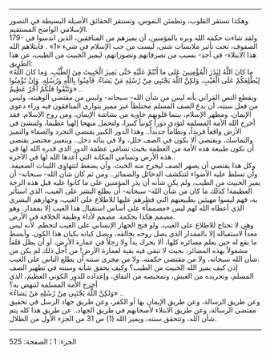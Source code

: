------------------------------------------------------------------------

وهكذا تستقر القلوب، وتطمئن النفوس، وتستقر الحقائق الأصيلة البسيطة في
التصور الإسلامي الواضح المستقيم.  
179- ولقد شاءت حكمة الله وبره بالمؤمنين، أن يميزهم من المنافقين، الذين
اندسوا في الصفوف، تحت تأثير ملابسات شتى، ليست من حب الإسلام في شيء «1» .
فابتلاهم الله هذا الابتلاء- في أحد- بسبب من تصرفاتهم وتصوراتهم، ليميز
الخبيث من الطيب، عن هذا الطريق:  
«ما كانَ اللَّهُ لِيَذَرَ الْمُؤْمِنِينَ عَلى ما أَنْتُمْ عَلَيْهِ حَتَّى يَمِيزَ الْخَبِيثَ مِنَ الطَّيِّبِ.
وَما كانَ اللَّهُ لِيُطْلِعَكُمْ عَلَى الْغَيْبِ. وَلكِنَّ اللَّهَ يَجْتَبِي مِنْ رُسُلِهِ مَنْ يَشاءُ. فَآمِنُوا
بِاللَّهِ وَرُسُلِهِ. وَإِنْ تُؤْمِنُوا وَتَتَّقُوا فَلَكُمْ أَجْرٌ عَظِيمٌ» ..  
ويقطع النص القرآني بأنه ليس من شأن الله- سبحانه- وليس من مقتضى ألوهيته،
وليس من فعل سنته، أن يدع الصف المسلم مختلطاً غير مميز يتوارى المنافقون
فيه وراء دعوى الإيمان، ومظهر الإسلام، بينما قلوبهم خاوية من بشاشة
الإيمان، ومن روح الإسلام. فقد أخرج الله الأمة المسلمة لتؤدي دوراً كونياً
كبيرا، ولتحمل منهجا إلهيا عظيما، ولتنشئ في الأرض واقعاً فريداً، ونظاماً
جديداً.. وهذا الدور الكبير يقتضي التجرد والصفاء والتميز والتماسك، ويقتضي
ألا يكون في الصف خلل، ولا في بنائه دخل.. وبتعبير مختصر يقتضي أن تكون
طبيعة هذه الأمة من العظمة بحيث تسامي عظمة الدور الذي قدره الله لها في
هذه الأرض وتسامي المكانة التي أعدها الله لها في الآخرة..  
وكل هذا يقتضي أن يصهر الصف ليخرج منه الخبث. وأن يضغط لتتهاوى اللبنات
الضعيفة. وأن تسلط عليه الأضواء لتتكشف الدخائل والضمائر.. ومن ثم كان شأن
الله- سبحانه- أن يميز الخبيث من الطيب، ولم يكن شأنه أن يذر المؤمنين على
ما كانوا عليه قبل هذه الرجة العظيمة! كذلك ما كان من شأن الله- سبحانه- أن
يطلع البشر على الغيب، الذي استأثر به، فهم ليسوا مهيئين بطبيعتهم التي
فطرهم عليها للاطلاع على الغيب، وجهازهم البشري الذي أعطاه الله لهم ليس
«مصمماً» على أساس استقبال هذا الغيب إلا بمقدار. وهو مصمم هكذا بحكمة. مصمم
لأداء وظيفة الخلافة في الأرض.  
وهي لا تحتاج للاطلاع على الغيب. ولو فتح الجهاز الإنساني على الغيب لتحطم.
لأنه ليس معداً لاستقباله إلا بالمقدار الذي يصل روحه بخالقه، ويصل كيانه
بكيان هذا الكون. وأبسط ما يقع له حين يعلم مصائره كلها، ألا يحرك يداً ولا
رجلاً في عمارة الأرض، أو أن يظل قلقاً مشغولاً بهذه المصائر، بحيث لا تبقى
فيه بقية لعمارة الأرض! من أجل ذلك لم يكن من شأن الله سبحانه، ولا من
مقتضى حكمته، ولا من مجرى سنته أن يطلع الناس على الغيب.  
إذن كيف يميز الله الخبيث من الطيب؟ وكيف يحقق شأنه وسنته في تطهير الصف
المسلم، وتجريده من الغبش، وتمحيصه من النفاق، وإعداده للدور الكوني
العظيم، الذي أخرج الأمة المسلمة لتنهض به؟  
«وَلكِنَّ اللَّهَ يَجْتَبِي مِنْ رُسُلِهِ مَنْ يَشاءُ» ..  
وعن طريق الرسالة، وعن طريق الإيمان بها أو الكفر، وعن طريق جهاد الرسل في
تحقيق مقتضى الرسالة، وعن طريق الابتلاء لأصحابهم في طريق الجهاد.. عن طريق
هذا كله يتم شأن الله، وتتحقق سنته، ويميز الله (1) ص 31 من الجزء الأول من
الظلال.

------------------------------------------------------------------------

الجزء: 1 ¦ الصفحة: 525
